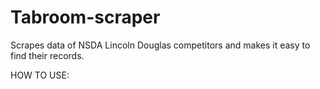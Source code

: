# Tabroom-scraper
Scrapes data of NSDA Lincoln Douglas competitors and makes it easy to find their records.

HOW TO USE:

